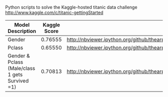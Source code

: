 Python scripts to solve the Kaggle-hosted titanic data challenge http://www.kaggle.com/c/titanic-gettingStarted

Model Description  | Kaggle Score | Ipython Notebook                            
------------------ | ------------ | ------------------------------------------ 
Gender             | 0.76555      | http://nbviewer.ipython.org/github/thearpitgupta/kaggle_titanic/blob/master/gender/gender_notebook.ipynb
Pclass			   | 0.65550      | http://nbviewer.ipython.org/github/thearpitgupta/kaggle_titanic/blob/master/class/class_notebook.ipynb
Gender & Pclass (Male/class 1 gets Survived =1) | 0.70813     | http://nbviewer.ipython.org/github/thearpitgupta/kaggle_titanic/blob/master/gender_and_class/notebook.ipynb